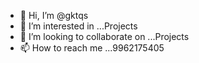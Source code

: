 - 👋 Hi, I’m @gktqs
- 👀 I’m interested in ...Projects
- 💞️ I’m looking to collaborate on ...Projects
- 📫 How to reach me ...9962175405

<!---
gktqs/gktqs is a ✨ special ✨ repository because its `README.md` (this file) appears on your GitHub profile.
You can click the Preview link to take a look at your changes.
--->
